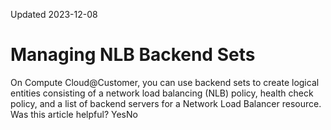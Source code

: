 Updated 2023-12-08
# Managing NLB Backend Sets
On Compute Cloud@Customer, you can use backend sets to create logical entities consisting of a network load balancing (NLB) policy, health check policy, and a list of backend servers for a Network Load Balancer resource.
Was this article helpful?
YesNo

